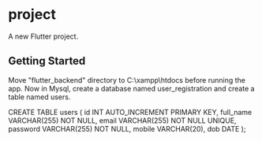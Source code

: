 # project

A new Flutter project.

## Getting Started

Move "flutter_backend" directory to C:\xampp\htdocs before running the app.
Now in Mysql, create a database named user_registration and create a table named users.

CREATE TABLE users (
    id INT AUTO_INCREMENT PRIMARY KEY,
    full_name VARCHAR(255) NOT NULL,
    email VARCHAR(255) NOT NULL UNIQUE,
    password VARCHAR(255) NOT NULL,
    mobile VARCHAR(20),
    dob DATE
);
